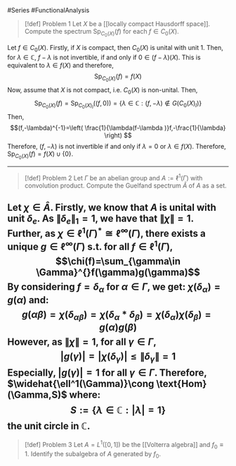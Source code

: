 #Series #FunctionalAnalysis 

> [!def] Problem 1
> Let $X$ be a [[locally compact Hausdorff space]]. Compute the spectrum $\text{Sp}_{C_{0}(X)}(f)$ for each $f\in C_{0}(X)$.

Let $f\in C_{0}(X)$. Firstly, if $X$ is compact, then $C_{0}(X)$ is unital with unit $1$. Then, for $\lambda\in \mathbb{C}$, $f-\lambda$ is not invertible, if and only if $0\in (f-\lambda)(X)$. This is equivalent to $\lambda\in f(X)$ and therefore, $$\text{Sp}_{C_{0}(X)}(f)=f(X)$$
Now, assume that $X$ is not compact, i.e. $C_{0}(X)$ is non-unital. Then, $$\text{Sp}_{C_{0}(X)}(f)=\text{Sp}_{C_{0}(X)_{I}}((f,0))=\{ \lambda\in \mathbb{C}: (f,-\lambda)\notin G(C_{0}(X)_{I}) \}$$Then, $$(f,-\lambda)^{-1}=\left( \frac{1}{\lambda(f-\lambda )}f,-\frac{1}{\lambda} \right) $$Therefore, $(f,-\lambda)$ is not invertible if and only if $\lambda=0$ or $\lambda\in f(X)$. Therefore, $\text{Sp}_{C_{0}(X)}(f)=f(X)\cup \{ 0 \}$.

---
> [!def] Problem 2
> Let $\Gamma$ be an abelian group and $A:=\ell^1(\Gamma)$ with convolution product. Compute the Guelfand spectrum $\hat{A}$ of $A$ as a set.

Let $\chi\in \hat{A}$. Firstly, we know that $A$ is unital with unit $\delta_{e}$. As $\|\delta_{e}\|_{1}=1$, we have that $\|\chi\|=1$. Further, as $\chi\in \ell^1(\Gamma)^{*}\cong \ell^\infty(\Gamma)$, there exists a unique $g\in \ell^\infty(\Gamma)$ s.t. for all $f\in\ell^1(\Gamma)$, $$\chi(f)=\sum_{\gamma\in \Gamma}^{}f(\gamma)g(\gamma)$$By considering $f=\delta_{\alpha}$ for $\alpha\in \Gamma$, we get: $\chi(\delta_{\alpha})=g(\alpha)$ and:  $$g(\alpha\beta)=\chi(\delta_{\alpha\beta})=\chi(\delta_{\alpha}*\delta_{\beta} )=\chi(\delta_{\alpha})\chi(\delta_{\beta})=g(\alpha)g(\beta)$$
However, as $\|\chi\|=1$, for all $\gamma\in \Gamma$,
$$\left| g(\gamma) \right| =\left| \chi(\delta_{\gamma}) \right| \leq\|\delta_{\gamma}\|=1$$Especially, $\left| g(\gamma) \right|=1$ for all $\gamma\in \Gamma$. Therefore, $\widehat{\ell^1(\Gamma)}\cong \text{Hom}(\Gamma,S)$ where: $$S:=\{ \lambda\in \mathbb{C}:\left| \lambda \right| =1 \}$$the unit circle in $\mathbb{C}$.
---
> [!def] Problem 3
> Let $A=L^1([0,1])$ be the [[Volterra algebra]] and $f_{0}\equiv {1}$. Identify the subalgebra of $A$ generated by $f_{0}$.

